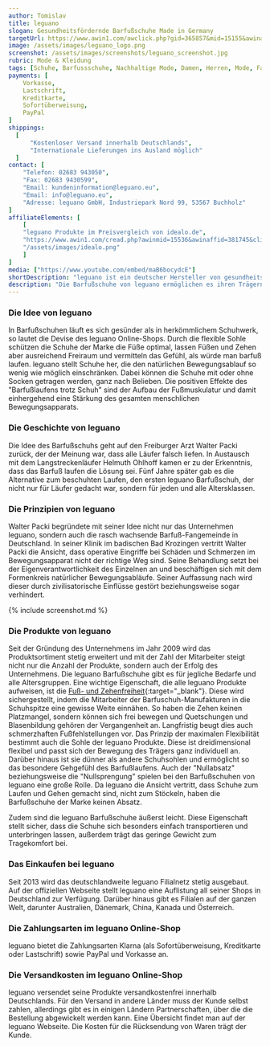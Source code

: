 ```yaml
---
author: Tomislav
title: leguano
slogan: Gesundheitsfördernde Barfußschuhe Made in Germany
targetUrl: https://www.awin1.com/awclick.php?gid=365857&mid=15155&awinaffid=731132&linkid=2430397&clickref=
image: /assets/images/leguano_logo.png
screenshot: /assets/images/screenshots/leguano_screenshot.jpg
rubric: Mode & Kleidung
tags: [Schuhe, Barfussschuhe, Nachhaltige Mode, Damen, Herren, Mode, Fashion]
payments: [
    Vorkasse,
    Lastschrift,
    Kreditkarte,
    Sofortüberweisung,
    PayPal
]
shippings:
  [
      "Kostenloser Versand innerhalb Deutschlands",
      "Internationale Lieferungen ins Ausland möglich"
  ]
contact: [
    "Telefon: 02683 943050", 
    "Fax: 02683 9430599",
    "Email: kundeninformation@leguano.eu",
    "Email: info@leguano.eu",
    "Adresse: leguano GmbH, Industriepark Nord 99, 53567 Buchholz"
]
affiliateElements: [
    [
    "leguano Produkte im Preisvergleich von idealo.de", 
    "https://www.awin1.com/cread.php?awinmid=15536&awinaffid=381745&clickref=&ued=https%3A%2F%2Fwww.idealo.de%2Fpreisvergleich%2FMainSearchProductCategory.html%3Fq%3DLeguano", 
    "/assets/images/idealo.png"
    ]
]
media: ["https://www.youtube.com/embed/maB6bocydcE"]
shortDescription: "leguano ist ein deutscher Hersteller von gesundheitsfördernden und nachhaltigen Schuhen mit Barfußgefühl beim Laufen für Damen und Herren."
description: "Die Barfußschuhe von leguano ermöglichen es ihren Trägern, sich auf besonders gesunde und natürliche Weise fortzubewegen. Barfuß zu laufen ist vor allem dann sinnvoll, wenn man es regelmäßig, idealerweise tagtäglich, tut. Denn nur dann erzielt man die beschriebenen positiven Effekte. Daheim barfuß unterwegs zu sein, ist zwar gut, reicht aber nicht aus, um wirklich etwas zu verändern."
---
```


### Die Idee von leguano

In Barfußschuhen läuft es sich gesünder als in herkömmlichem Schuhwerk, so lautet die Devise des leguano Online-Shops. Durch die flexible Sohle schützen die Schuhe der Marke die Füße optimal, lassen Füßen und Zehen aber ausreichend Freiraum und vermitteln das Gefühl, als würde man barfuß laufen. leguano stellt Schuhe her, die den natürlichen Bewegungsablauf so wenig wie möglich einschränken. Dabei können die Schuhe mit oder ohne Socken getragen werden, ganz nach Belieben. Die positiven Effekte des "Barfußlaufens trotz Schuh" sind der Aufbau der Fußmuskulatur und damit einhergehend eine Stärkung des gesamten menschlichen Bewegungsapparats.

### Die Geschichte von leguano

Die Idee des Barfußschuhs geht auf den Freiburger Arzt Walter Packi zurück, der der Meinung war, dass alle Läufer falsch liefen. In Austausch mit dem Langstreckenläufer Helmuth Ohlhoff kamen er zu der Erkenntnis, dass das Barfuß laufen die Lösung sei. Fünf Jahre später gab es die Alternative zum beschuhten Laufen, den ersten leguano Barfußschuh, der nicht nur für Läufer gedacht war, sondern für jeden und alle Altersklassen. 

### Die Prinzipien von leguano

Walter Packi begründete mit seiner Idee nicht nur das Unternehmen leguano, sondern auch die rasch wachsende Barfuß-Fangemeinde in Deutschland. In seiner Klinik im badischen Bad Krozingen vertritt Walter Packi die Ansicht, dass operative Eingriffe bei Schäden und Schmerzen im Bewegungsapparat nicht der richtige Weg sind. Seine Behandlung setzt bei der Eigenverantwortlichkeit des Einzelnen an und beschäftigen sich mit dem Formenkreis natürlicher Bewegungsabläufe. Seiner Auffassung nach wird dieser durch zivilisatorische Einflüsse gestört beziehungsweise sogar verhindert.

{% include screenshot.md %}

### Die Produkte von leguano

Seit der Gründung des Unternehmens im Jahr 2009 wird das Produktsortiment stetig erweitert und mit der Zahl der Mitarbeiter steigt nicht nur die Anzahl der Produkte, sondern auch der Erfolg des Unternehmens. Die leguano Barfußschuhe gibt es für jegliche Bedarfe und alle Altersgruppen.
Eine wichtige Eigenschaft, die alle leguano Produkte aufweisen, ist die [Fuß- und Zehenfreiheit](https://www.leguano.eu/leguano/philosophie){:target="_blank"}. Diese wird sichergestellt, indem die Mitarbeiter der Barfuschuh-Manufakturen in die Schuhspitze eine gewisse Weite einnähen. So haben die Zehen keinen Platzmangel, sondern können sich frei bewegen und Quetschungen und Blasenbildung gehören der Vergangenheit an. Langfristig beugt dies auch schmerzhaften Fußfehlstellungen vor.
Das Prinzip der maximalen Flexibilität bestimmt auch die Sohle der leguano Produkte. Diese ist dreidimensional flexibel und passt sich der Bewegung des Trägers ganz individuell an. Darüber hinaus ist sie dünner als andere Schuhsohlen und ermöglicht so das besondere Gehgefühl des Barfußlaufens.
Auch der "Nullabsatz" beziehungsweise die "Nullsprengung" spielen bei den Barfußschuhen von leguano eine große Rolle. Da leguano die Ansicht vertritt, dass Schuhe zum Laufen und Gehen gemacht sind, nicht zum Stöckeln, haben die Barfußschuhe der Marke keinen Absatz. 

Zudem sind die leguano Barfußschuhe äußerst leicht. Diese Eigenschaft stellt sicher, dass die Schuhe sich besonders einfach transportieren und unterbringen lassen, außerdem trägt das geringe Gewicht zum Tragekomfort bei.

### Das Einkaufen bei leguano

Seit 2013 wird das deutschlandweite leguano Filialnetz stetig ausgebaut. Auf der offiziellen Webseite stellt leguano eine Auflistung all seiner Shops in Deutschland zur Verfügung. Darüber hinaus gibt es Filialen auf der ganzen Welt, darunter Australien, Dänemark, China, Kanada und Österreich. 
### Die Zahlungsarten im leguano Online-Shop

leguano bietet die Zahlungsarten Klarna (als Sofortüberweisung, Kreditkarte oder Lastschrift) sowie PayPal und Vorkasse an.

### Die Versandkosten im leguano Online-Shop

leguano versendet seine Produkte versandkostenfrei innerhalb Deutschlands. Für den Versand in andere Länder muss der Kunde selbst zahlen, allerdings gibt es in einigen Ländern Partnerschaften, über die die Bestellung abgewickelt werden kann. Eine Übersicht findet man auf der leguano Webseite. Die Kosten für die Rücksendung von Waren trägt der Kunde.